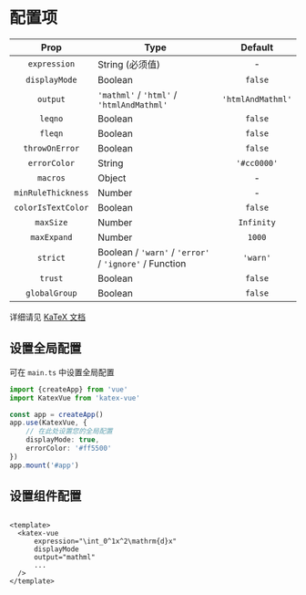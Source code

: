 # 配置项

|        Prop        | Type                                                   |      Default      |
|:------------------:|--------------------------------------------------------|:-----------------:|
|    `expression`    | String (必须值)                                           |         -         |
|   `displayMode`    | Boolean                                                |      `false`      |
|      `output`      | `'mathml'` / `'html'` / `'htmlAndMathml'`              | `'htmlAndMathml'` |
|      `leqno`       | Boolean                                                |      `false`      |
|      `fleqn`       | Boolean                                                |      `false`      |
|   `throwOnError`   | Boolean                                                |      `false`      |
|    `errorColor`    | String                                                 |    `'#cc0000'`    |
|      `macros`      | Object                                                 |         -         |
| `minRuleThickness` | Number                                                 |         -         |
| `colorIsTextColor` | Boolean                                                |      `false`      |
|     `maxSize`      | Number                                                 |    `Infinity`     |
|    `maxExpand`     | Number                                                 |      `1000`       |
|      `strict`      | Boolean / `'warn'` / `'error'` / `'ignore'` / Function |     `'warn'`      |
|      `trust`       | Boolean                                                |      `false`      |
|   `globalGroup`    | Boolean                                                |      `false`      |

详细请见 [KaTeX 文档](https://katex.org/docs/options)

## 设置全局配置

可在 `main.ts` 中设置全局配置

```ts
import {createApp} from 'vue'
import KatexVue from 'katex-vue'

const app = createApp()
app.use(KatexVue, {
    // 在此处设置您的全局配置
    displayMode: true,
    errorColor: '#ff5500'
})
app.mount('#app')
```

## 设置组件配置

```vue

<template>
  <katex-vue
      expression="\int_0^1x^2\mathrm{d}x"
      displayMode
      output="mathml"
      ...
  />
</template>
```
